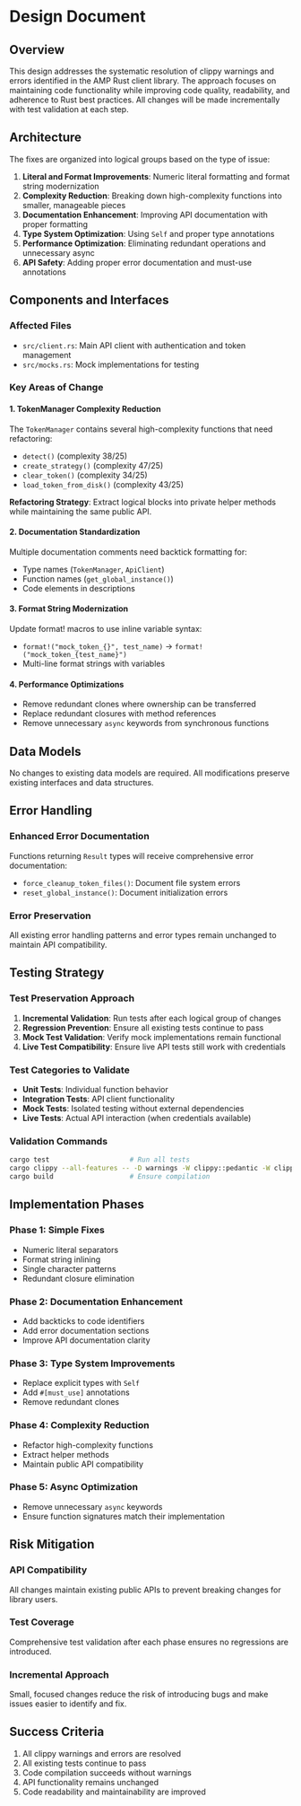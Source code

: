 # Design Document

## Overview

This design addresses the systematic resolution of clippy warnings and errors identified in the AMP Rust client library. The approach focuses on maintaining code functionality while improving code quality, readability, and adherence to Rust best practices. All changes will be made incrementally with test validation at each step.

## Architecture

The fixes are organized into logical groups based on the type of issue:

1. **Literal and Format Improvements**: Numeric literal formatting and format string modernization
2. **Complexity Reduction**: Breaking down high-complexity functions into smaller, manageable pieces
3. **Documentation Enhancement**: Improving API documentation with proper formatting
4. **Type System Optimization**: Using `Self` and proper type annotations
5. **Performance Optimization**: Eliminating redundant operations and unnecessary async
6. **API Safety**: Adding proper error documentation and must-use annotations

## Components and Interfaces

### Affected Files
- `src/client.rs`: Main API client with authentication and token management
- `src/mocks.rs`: Mock implementations for testing

### Key Areas of Change

#### 1. TokenManager Complexity Reduction
The `TokenManager` contains several high-complexity functions that need refactoring:
- `detect()` (complexity 38/25)
- `create_strategy()` (complexity 47/25) 
- `clear_token()` (complexity 34/25)
- `load_token_from_disk()` (complexity 43/25)

**Refactoring Strategy**: Extract logical blocks into private helper methods while maintaining the same public API.

#### 2. Documentation Standardization
Multiple documentation comments need backtick formatting for:
- Type names (`TokenManager`, `ApiClient`)
- Function names (`get_global_instance()`)
- Code elements in descriptions

#### 3. Format String Modernization
Update format! macros to use inline variable syntax:
- `format!("mock_token_{}", test_name)` → `format!("mock_token_{test_name}")`
- Multi-line format strings with variables

#### 4. Performance Optimizations
- Remove redundant clones where ownership can be transferred
- Replace redundant closures with method references
- Remove unnecessary `async` keywords from synchronous functions

## Data Models

No changes to existing data models are required. All modifications preserve existing interfaces and data structures.

## Error Handling

### Enhanced Error Documentation
Functions returning `Result` types will receive comprehensive error documentation:
- `force_cleanup_token_files()`: Document file system errors
- `reset_global_instance()`: Document initialization errors

### Error Preservation
All existing error handling patterns and error types remain unchanged to maintain API compatibility.

## Testing Strategy

### Test Preservation Approach
1. **Incremental Validation**: Run tests after each logical group of changes
2. **Regression Prevention**: Ensure all existing tests continue to pass
3. **Mock Test Validation**: Verify mock implementations remain functional
4. **Live Test Compatibility**: Ensure live API tests still work with credentials

### Test Categories to Validate
- **Unit Tests**: Individual function behavior
- **Integration Tests**: API client functionality
- **Mock Tests**: Isolated testing without external dependencies
- **Live Tests**: Actual API interaction (when credentials available)

### Validation Commands
```bash
cargo test                    # Run all tests
cargo clippy --all-features -- -D warnings -W clippy::pedantic -W clippy::nursery -W rust-2018-idioms  # Verify fixes
cargo build                   # Ensure compilation
```

## Implementation Phases

### Phase 1: Simple Fixes
- Numeric literal separators
- Format string inlining
- Single character patterns
- Redundant closure elimination

### Phase 2: Documentation Enhancement
- Add backticks to code identifiers
- Add error documentation sections
- Improve API documentation clarity

### Phase 3: Type System Improvements
- Replace explicit types with `Self`
- Add `#[must_use]` annotations
- Remove redundant clones

### Phase 4: Complexity Reduction
- Refactor high-complexity functions
- Extract helper methods
- Maintain public API compatibility

### Phase 5: Async Optimization
- Remove unnecessary `async` keywords
- Ensure function signatures match their implementation

## Risk Mitigation

### API Compatibility
All changes maintain existing public APIs to prevent breaking changes for library users.

### Test Coverage
Comprehensive test validation after each phase ensures no regressions are introduced.

### Incremental Approach
Small, focused changes reduce the risk of introducing bugs and make issues easier to identify and fix.

## Success Criteria

1. All clippy warnings and errors are resolved
2. All existing tests continue to pass
3. Code compilation succeeds without warnings
4. API functionality remains unchanged
5. Code readability and maintainability are improved